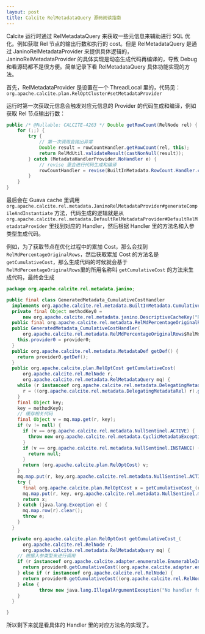 ```yaml
---
layout: post
title: Calcite RelMetadataQuery 源码阅读指南
---
```

Calcite 运行时通过 RelMetadataQuery 来获取一些元信息来辅助进行 SQL 优化。例如获取 Rel 节点的输出行数和执行的 cost。但是 RelMetadataQuery 是通过 JaninoRelMetadataProvider  来提供具体逻辑的，JaninoRelMetadataProvider  的具体实现是动态生成代码再编译的，导致 Debug 和看源码都不是很方便。简单记录下看 RelMetadataQuery 具体功能实现的方法。

首先，RelMetadataProvider 是设置在一个 ThreadLocal 里的，代码见：`org.apache.calcite.plan.RelOptCluster#setMetadataProvider`

运行时第一次获取元信息会触发对应元信息的 Provider 的代码生成和编译，例如获取 Rel 节点输出行数：
```java
public /* @Nullable: CALCITE-4263 */ Double getRowCount(RelNode rel) {
    for (;;) {
        try {
            // 第一次调用会抛出异常
            Double result = rowCountHandler.getRowCount(rel, this);
            return RelMdUtil.validateResult(castNonNull(result));
        } catch (MetadataHandlerProvider.NoHandler e) {
            // revise 里会进行代码生成和编译
            rowCountHandler = revise(BuiltInMetadata.RowCount.Handler.class);
        }
	}
}
```
最后会在 Guava cache 里调用 `org.apache.calcite.rel.metadata.JaninoRelMetadataProvider#generateCompileAndInstantiate` 方法，代码生成的逻辑就是从 `org.apache.calcite.rel.metadata.DefaultRelMetadataProvider#DefaultRelMetadataProvider` 里找到对应的 Handler，然后根据 Handler 里的方法名和入参类型生成代码。

例如，为了获取节点在优化过程中的累加 Cost，那么会找到 `RelMdPercentageOriginalRows`，然后获取累加 Cost 的方法名是 `getCumulativeCost`，那么生成代码的时候就会基于 `RelMdPercentageOriginalRows`里的所用名称叫 `getCumulativeCost` 的方法来生成代码，最终会生成
```java
package org.apache.calcite.rel.metadata.janino;

public final class GeneratedMetadata_CumulativeCostHandler
  implements org.apache.calcite.rel.metadata.BuiltInMetadata.CumulativeCost.Handler {
  private final Object methodKey0 =
      new org.apache.calcite.rel.metadata.janino.DescriptiveCacheKey("RelOptCost Handler.getCumulativeCost()");
  public final org.apache.calcite.rel.metadata.RelMdPercentageOriginalRows$RelMdCumulativeCost provider0;
  public GeneratedMetadata_CumulativeCostHandler(
      org.apache.calcite.rel.metadata.RelMdPercentageOriginalRows$RelMdCumulativeCost provider0) {
    this.provider0 = provider0;
  }
  public org.apache.calcite.rel.metadata.MetadataDef getDef() {
    return provider0.getDef();
  }
  public org.apache.calcite.plan.RelOptCost getCumulativeCost(
      org.apache.calcite.rel.RelNode r,
      org.apache.calcite.rel.metadata.RelMetadataQuery mq) {
    while (r instanceof org.apache.calcite.rel.metadata.DelegatingMetadataRel) {
      r = ((org.apache.calcite.rel.metadata.DelegatingMetadataRel) r).getMetadataDelegateRel();
    }
    final Object key;
    key = methodKey0;
    // 缓存相关代码
    final Object v = mq.map.get(r, key);
    if (v != null) {
      if (v == org.apache.calcite.rel.metadata.NullSentinel.ACTIVE) {
        throw new org.apache.calcite.rel.metadata.CyclicMetadataException();
      }
      if (v == org.apache.calcite.rel.metadata.NullSentinel.INSTANCE) {
        return null;
      }
      return (org.apache.calcite.plan.RelOptCost) v;
    }
    mq.map.put(r, key,org.apache.calcite.rel.metadata.NullSentinel.ACTIVE);
    try {
      final org.apache.calcite.plan.RelOptCost x = getCumulativeCost_(r, mq);
      mq.map.put(r, key, org.apache.calcite.rel.metadata.NullSentinel.mask(x));
      return x;
    } catch (java.lang.Exception e) {
      mq.map.row(r).clear();
      throw e;
    }
  }

  private org.apache.calcite.plan.RelOptCost getCumulativeCost_(
      org.apache.calcite.rel.RelNode r,
      org.apache.calcite.rel.metadata.RelMetadataQuery mq) {
    // 根据入参类型来进行调用
    if (r instanceof org.apache.calcite.adapter.enumerable.EnumerableInterpreter) {
      return provider0.getCumulativeCost((org.apache.calcite.adapter.enumerable.EnumerableInterpreter) r, mq);
    } else if (r instanceof org.apache.calcite.rel.RelNode) {
      return provider0.getCumulativeCost((org.apache.calcite.rel.RelNode) r, mq);
    } else {
            throw new java.lang.IllegalArgumentException("No handler for method [public abstract org.apache.calcite.plan.RelOptCost org.apache.calcite.rel.metadata.BuiltInMetadata$CumulativeCost$Handler.getCumulativeCost(org.apache.calcite.rel.RelNode,org.apache.calcite.rel.metadata.RelMetadataQuery)] applied to argument of type [" + r.getClass() + "]; we recommend you create a catch-all (RelNode) handler");
    }
  }

}
```
所以剩下来就是看具体的 Handler 里的对应方法名的实现了。

